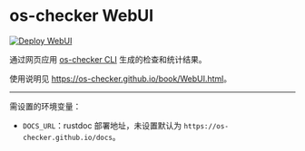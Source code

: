 # os-checker WebUI

[![Deploy WebUI](https://github.com/os-checker/os-checker.github.io/actions/workflows/deploy.yml/badge.svg)](https://github.com/os-checker/os-checker.github.io/actions/workflows/deploy.yml)

通过网页应用 [os-checker CLI](https://github.com/os-checker/os-checker) 生成的检查和统计结果。

使用说明见 <https://os-checker.github.io/book/WebUI.html>。

---

需设置的环境变量：
* `DOCS_URL`：rustdoc 部署地址，未设置默认为 `https://os-checker.github.io/docs`。
